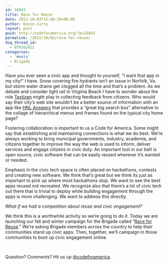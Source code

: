 ```yaml
---
id: 16843
title: Race for Reuse
date: 2012-10-03T15:48:59+00:00
author: Kevin Curry
layout: post
guid: http://codeforamerica.org/?p=16843
permalink: /2012/10/03/race-for-reuse/
dsq_thread_id:
  - 870162422
categories:
  - '#meta'
  - Brigade
---
```

[<img src="http://codeforamerica.org/wp-content/uploads/2012/10/race.png" alt="" title="race" class="alignright size-full wp-image-17265" />](http://codeforamerica.org/wp-content/uploads/2012/10/race.png)Have you ever seen a civic app and thought to yourself, &#8220;I want that app in my city!&#8221; I have. Snow covering fire hydrants isn&#8217;t an issue in Norfolk, Va. but storm water drains get clogged all the time and that&#8217;s a problem. As we debate and consider light rail in Virginia Beach I have to wonder about the role [Textizen](http://www.textizen.com "Textizen home") might play in collecting feedback from citizens. Who would say their city&#8217;s web site wouldn&#8217;t be a better source of information with an app like [HNL Answers](http://answers.honolulu.gov "home page") that provides a &#8220;great big search box&#8221; alternative to the collage of hierarchical menus and frames found on the typical city home page?

Fostering collaboration is important to us a Code for America. Some might say that establishing and maintaining connections is what we do best. We&#8217;re always working to bring municipal governments, industry, academia, and citizens together to improve the way the web is used to inform, deliver services and engage citizens in civic duty. An important tool in our belt is open source, civic software that can be easily reused wherever it&#8217;s wanted or needed.

Emphasis in the civic tech space is often placed on hackathons, contests and creating new software. We think that&#8217;s great but we think its just as important to pick up where most hackathons stop. We want to see the best apps reused not recreated. We recognize also that there&#8217;s a lot of civic tech out there that is trivial to deploy while building engagement through the apps is more challenging. We want to address this directly.

_What if we had a competition about reuse and civic engagement?_

We think this is a worthwhile activity so we&#8217;re going to do it. Today we are launching our fall and winter campaign for the Brigade called &#8220;[Race for Reuse](http://brigade.codeforamerica.org/pages/race-for-reuse "Competition home page").&#8221; We&#8217;re asking Brigade members across the country to help their communities stand up civic apps. Then, together, we&#8217;ll campaign in those communities to boot up civic engagement online.

&nbsp;

Question? Comments? Hit us up <a href="http://twitter.com/codeforamerica" target="_blank">@codeforamerica</a>.